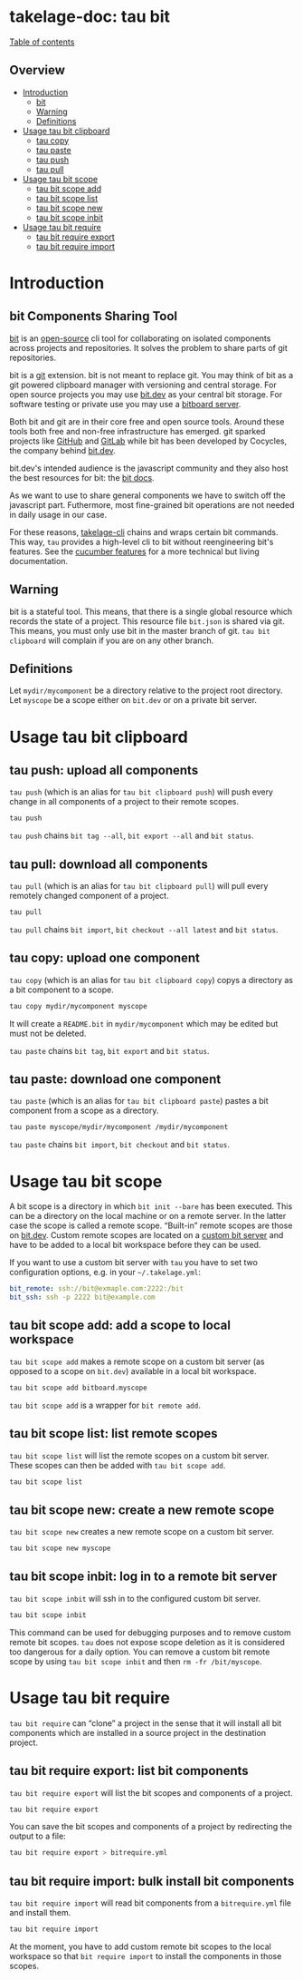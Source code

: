 # takelage-doc: tau bit

[Table of contents](../../README.md)

## Overview 

- [Introduction](#introduction)
  - [bit](#bit)
  - [Warning](#warning)
  - [Definitions](#definitions)
- [Usage tau bit clipboard](#clipboard)
  - [tau copy](#copy)
  - [tau paste](#paste)
  - [tau push](#push)
  - [tau pull](#pull)
- [Usage tau bit scope](#scope)
  - [tau bit scope add](#add)
  - [tau bit scope list](#list)
  - [tau bit scope new](#new)
  - [tau bit scope inbit](#inbit)
- [Usage tau bit require](#require)
  - [tau bit require export](#export)
  - [tau bit require import](#import)

<a name="introduction"/>

# Introduction

<a name="bit"/>

## bit Components Sharing Tool

[bit](https://docs.bit.dev/) is an 
[open-source](https://github.com/teambit/bit)
cli tool for collaborating on isolated components 
across projects and repositories.
It solves the problem to share parts of git repositories.

bit is a 
[git](https://git-scm.com) extension.
bit is not meant to replace git.
You may think of bit as a git powered clipboard manager
with versioning and central storage.
For open source projects you may use 
[bit.dev](https://bit.dev)
as your central bit storage.
For software testing or private use you may use a 
[bitboard server](https://github.com/geospin-takelage/takelage-bit).

Both bit and git are in their core free and open source tools.
Around these tools both free and non-free infrastructure has emerged.
git sparked projects like 
[GitHub](https://github.com) and 
[GitLab](https://gitlab.com) while bit has been
developed by Cocycles, the company behind 
[bit.dev](https://bit.dev).

bit.dev's intended audience is the javascript community and
they also host the best resources for bit: 
the [bit docs](https://docs.bit.dev/).

As we want to use to share general components
we have to switch off the javascript part.
Futhermore, most fine-grained bit operations 
are not needed in daily usage in our case.

For these reasons,
[takelage-cli](https://github.com/geospin-takelage/takelage-cli)
chains and wraps certain bit commands.
This way, `tau` provides a high-level cli to bit
without reengineering bit's features.
See the 
[cucumber features](https://github.com/geospin-takelage/takelage-cli#commands)
for a more technical but living documentation.

<a name="warning"/>

## Warning

bit is a stateful tool. 
This means, that there is a single global resource
which records the state of a project.
This resource file `bit.json` is shared via git.
This means, you must only use bit in the 
master branch of git.
`tau bit clipboard` will complain 
if you are on any other branch.

<a name="definitions"/>

## Definitions

Let `mydir/mycomponent` be a directory
relative to the project root directory.
Let `myscope` be a scope either on `bit.dev`
or on a private bit server.

<a name="clipboard"/>

# Usage tau bit clipboard

<a name="push"/>

## tau push: upload all components

`tau push` (which is an alias for `tau bit clipboard push`)
will push every change in all components of a project to
their remote scopes. 

```bash
tau push
```

`tau push` chains `bit tag --all`, 
`bit export --all` and `bit status`.

<a name="pull"/>

## tau pull: download all components

`tau pull` (which is an alias for `tau bit clipboard pull`)
will pull every remotely changed component of a project.

```bash
tau pull
```

`tau pull` chains `bit import`, 
`bit checkout --all latest` and `bit status`.

<a name="copy"/>

## tau copy: upload one component

`tau copy` (which is an alias for `tau bit clipboard copy`)
copys a directory as a bit component to a scope.

```bash
tau copy mydir/mycomponent myscope
```

It will create a `README.bit` in `mydir/mycomponent`
which may be edited but must not be deleted.

`tau paste` chains `bit tag`, `bit export` and `bit status`.

<a name="paste"/>

## tau paste: download one component

`tau paste` (which is an alias for `tau bit clipboard paste`)
pastes a bit component from a scope as a directory.

```bash
tau paste myscope/mydir/mycomponent /mydir/mycomponent
```

`tau paste` chains `bit import`, `bit checkout` and `bit status`.

<a name="scope"/>

# Usage tau bit scope

A bit scope is a directory in which `bit init --bare` has been executed.
This can be a directory on the local machine or on a remote server.
In the latter case the scope is called a remote scope.
“Built-in” remote scopes are those on
[bit.dev](https://bit.dev/).
Custom remote scopes are located on a 
[custom bit server](https://github.com/geospin-takelage/takelage-bit)
and have to be added to a local bit workspace
before they can be used.

If you want to use a custom bit server with `tau`
you have to set two configuration options,
e.g. in your `~/.takelage.yml`:

```yaml
bit_remote: ssh://bit@exmaple.com:2222:/bit
bit_ssh: ssh -p 2222 bit@example.com
```

<a name="add"/>

## tau bit scope add: add a scope to local workspace 

`tau bit scope add` makes a remote scope on a custom bit server
(as opposed to a scope on `bit.dev`) 
available in a local bit workspace.

```bash
tau bit scope add bitboard.myscope
```

`tau bit scope add` is a wrapper for `bit remote add`.

<a name="list"/>

## tau bit scope list: list remote scopes

`tau bit scope list` will list the remote scopes on a custom bit server.
These scopes can then be added with `tau bit scope add`.

```bash
tau bit scope list
```

<a name="new"/>

## tau bit scope new: create a new remote scope

`tau bit scope new` creates a new remote scope on a custom bit server.

```bash
tau bit scope new myscope
```

<a name="inbit"/>

## tau bit scope inbit: log in to a remote bit server

`tau bit scope inbit` will ssh in to the configured custom bit server.

```bash
tau bit scope inbit
```

This command can be used for debugging purposes
and to remove custom remote bit scopes.
`tau` does not expose scope deletion as it is considered too
dangerous for a daily option.
You can remove a custom bit remote scope by using
`tau bit scope inbit` and then `rm -fr /bit/myscope`.

<a name="require"/>

# Usage tau bit require

`tau bit require` can  “clone” a project in the
sense that it will install all bit components
which are installed in a source project 
in the destination project.

<a name="export"/>

## tau bit require export: list bit components 

`tau bit require export` will list the bit scopes and components
of a project.

```bash
tau bit require export
```

You can save the bit scopes and components of a project
by redirecting the output to a file:

```bash
tau bit require export > bitrequire.yml
```

<a name="import"/>

## tau bit require import: bulk install bit components 

`tau bit require import` will read bit components from 
a `bitrequire.yml` file and install them.

```bash
tau bit require import
```

At the moment, you have to add custom remote bit scopes
to the local workspace so that `bit require import`
to install the components in those scopes.
